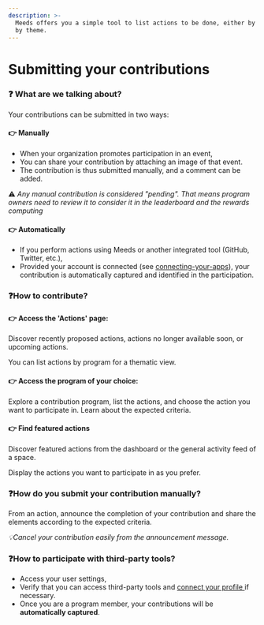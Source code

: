 ```yaml
---
description: >-
  Meeds offers you a simple tool to list actions to be done, either by trend or
  by theme.
---
```


# Submitting your contributions

### :question: What are we talking about? <a href="#de-quoi-parlons-nous" id="de-quoi-parlons-nous"></a>

Your contributions can be submitted in two ways:

#### 👉 **Manually**

* When your organization promotes participation in an event,
* You can share your contribution by attaching an image of that event.&#x20;
* The contribution is thus submitted manually, and a comment can be added.

:warning: _Any manual contribution is considered "pending". That means program owners need to review it to consider it in the leaderboard and the rewards computing_

#### 👉 **Automatically**

* If you perform actions using Meeds or another integrated tool (GitHub, Twitter, etc.),&#x20;
* Provided your account is connected (see [connecting-your-apps](../connecting-your-apps/ "mention")),  your contribution is automatically captured and identified in the participation.

### ​❓How to contribute? <a href="#comment-contribuer" id="comment-contribuer"></a>

#### 👉 **Access the 'Actions' page:**

Discover recently proposed actions, actions no longer available soon, or upcoming actions.&#x20;

You can list actions by program for a thematic view.

#### 👉 **Access the program of your choice:**

Explore a contribution program, list the actions, and choose the action you want to participate in. Learn about the expected criteria.

#### 👉 Find featured actions

Discover featured actions from the dashboard or the general activity feed of a space.&#x20;

Display the actions you want to participate in as you prefer.

### ​❓**How do you submit your contribution manually?** <a href="#comment-soumettre-sa-contribution-manuellement" id="comment-soumettre-sa-contribution-manuellement"></a>

From an action, announce the completion of your contribution and share the elements according to the expected criteria.

_💡Cancel your contribution easily from the announcement message._

### ❓**How to participate with third-party tools?** <a href="#comment-participer-avec-des-outils-tiers" id="comment-participer-avec-des-outils-tiers"></a>

* Access your user settings,&#x20;
* Verify that you can access third-party tools and [connect your profile ](../connecting-your-apps/)if necessary.&#x20;
* Once you are a program member, your contributions will be **automatically captured**.
